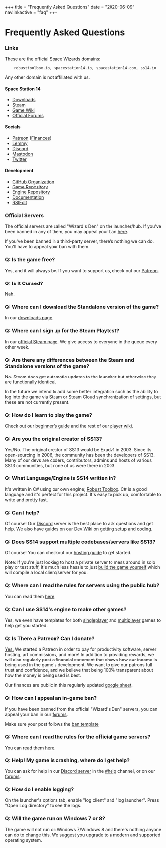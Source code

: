 +++
title = "Frequently Asked Questions"
date = "2020-06-09"
navlinkactive = "faq"
+++

# Frequently Asked Questions

### Links

These are the official Space Wizards domains:

		robusttoolbox.io, spacestation14.io, spacestation14.com, ss14.io

Any other domain is not affiliated with us.


#### Space Station 14
- [Downloads](/about/nightlies/)
- [Steam](https://store.steampowered.com/app/1255460/Space_Station_14/)
- [Game Wiki](https://wiki.ss14.io/)
- [Official Forums](https://forum.ss14.io)

#### Socials
- [Patreon](https://www.patreon.com/spacestation14) ([Finances](https://docs.google.com/spreadsheets/d/1_EIs2myVyatmbuPxkhwvgIGzQ543v4LewhbDivJdV_o/edit?usp=sharing))
- [Lemmy](https://lemmy.spacestation14.com)
- [Discord](https://discord.ss14.io)
- [Mastodon](https://mastodon.gamedev.place/@spacestation14)
- [Twitter](https://twitter.com/space_station14)

#### Development
- [GitHub Organization](https://github.com/space-wizards)
- [Game Repository](https://github.com/space-wizards/space-station-14)
- [Engine Repository](https://github.com/space-wizards/RobustToolbox)
- [Documentation](https://docs.ss14.io)
- [RSIEdit](https://github.com/space-wizards/RSIEdit)

### Official Servers

The official servers are called "Wizard's Den" on the launcher/hub.
If you've been banned in any of them, you may appeal your ban [here](https://forum.spacestation14.io/index.php?/forum/4-ban-appeals/).

If you've been banned in a third-party server, there's nothing we can do.
You'll have to appeal your ban with them.

### Q: Is the game free?
Yes, and it will always be. If you want to support us, check out our [Patreon](https://www.patreon.com/spacestation14).

### Q: Is It Cursed?
Nah.

### Q: Where can I download the Standalone version of the game?
In our [downloads page](/about/nightlies/).

### Q: Where can I sign up for the Steam Playtest?
In our [official Steam page](https://store.steampowered.com/app/1255460/Space_Station_14/).
We give access to everyone in the queue every other week.

### Q: Are there any differences between the Steam and Standalone versions of the game?
No. Steam does get automatic updates to the launcher but otherwise they are functionally identical.

In the future we intend to add some better integration such as the ability to log into the game via Steam or Steam Cloud synchronization of settings, but these are not currently present.

### Q: How do I learn to play the game?
Check out our [beginner's guide](https://wiki.spacestation14.io/wiki/Getting_Started) and the rest of our [player wiki](https://wiki.ss14.io).

### Q: Are you the original creator of SS13?
Yes/No. The original creator of SS13 would be Exadv1 in 2003. Since its open-sourcing in 2006, the community has been the developers of SS13.
Many of our devs are coders, contributors, admins and hosts of various SS13 communities, but none of us were there in 2003.

### Q: What Language/Engine is SS14 written in?
It's written in C# using our own engine; [Robust Toolbox](https://github.com/space-wizards/RobustToolbox). C# is a good language and it's perfect for this project. It's easy to pick up, comfortable to write and pretty fast.

### Q: Can I help?
Of course! Our [Discord](http://discord.ss14.io/) server is the best place to ask questions and get help. We also have guides on our [Dev Wiki](https://docs.ss14.io) on [getting setup](https://docs.spacestation14.io/getting-started/dev-setup) and [coding](https://docs.spacestation14.io/getting-started/how-do-i-code).

### Q: Does SS14 support multiple codebases/servers like SS13?
Of course! You can checkout our [hosting guide](https://docs.spacestation14.io/en/getting-started/hosting) to get started.

Note: If you're just looking to host a private server to mess around in solo play or test stuff, it's much less hassle to just [build the game yourself](https://docs.spacestation14.io/en/getting-started/dev-setup) which will compile a local client/server for you.

### Q: Where can I read the rules for servers using the public hub?
You can read them [here](https://docs.spacestation14.io/hosting/hub-rules).

### Q: Can I use SS14's engine to make other games?
Yes, we even have templates for both [singleplayer](https://github.com/space-wizards/RobustToolboxTemplateSingleplayer) and [multiplayer](https://github.com/space-wizards/RobustToolboxTemplate) games to help get you started.

### Q: Is There a Patreon? Can I donate?
[Yes.](https://www.patreon.com/spacestation14) We started a Patreon in order to pay for productivity software, server hosting, art commissions, and more! In addition to providing rewards, we will also regularly post a financial statement that shows how our income is being used in the game's development. We want to give our patrons full trust and confidence, and we believe that being 100% transparent about how the money is being used is best.

Our finances are public in this regularly updated [google sheet](https://docs.google.com/spreadsheets/d/1_EIs2myVyatmbuPxkhwvgIGzQ543v4LewhbDivJdV_o/edit?usp=sharing).

### Q: How can I appeal an in-game ban?
If you have been banned from the official "Wizard's Den" servers, you can appeal your ban in our [forums](https://forum.spacestation14.io/index.php?/forum/4-ban-appeals/).

Make sure your post follows the [ban template](https://forum.spacestation14.io/index.php?/topic/50-ban-appeal-template-read-before-posting)

### Q: Where can I read the rules for the official game servers?
You can read them [here](https://wiki.spacestation14.io/wiki/Server_Rules).

### Q: Help! My game is crashing, where do I get help?
You can ask for help in our [Discord server](https://discord.ss14.io) in the [#help](https://discord.com/channels/310555209753690112/790656972801572905) channel, or on our [forums](https://forum.spacestation14.io/index.php?/forum/10-space-station-14/).

### Q: How do I enable logging?
On the launcher's options tab, enable "log client" and "log launcher". Press "Open Log directory" to see the logs.

### Q: Will the game run on Windows 7 or 8?
The game will not run on Windows 7/Windows 8 and there's nothing anyone can do to change this. We suggest you upgrade to a modern and supported operating system.

